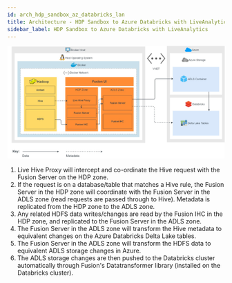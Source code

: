 ```yaml
---
id: arch_hdp_sandbox_az_databricks_lan
title: Architecture - HDP Sandbox to Azure Databricks with LiveAnalytics
sidebar_label: HDP Sandbox to Azure Databricks with LiveAnalytics
---
```


![Architecture: HDP Sandbox to Azure Databricks with LiveAnalytics](../../assets/arch_hdp_sandbox_az_databricks_lan.jpg)

1. Live Hive Proxy will intercept and co-ordinate the Hive request with the Fusion Server on the HDP zone.
1. If the request is on a database/table that matches a Hive rule, the Fusion Server in the HDP zone will coordinate with the Fusion Server in the ADLS zone (read requests are passed through to Hive). Metadata is replicated from the HDP zone to the ADLS zone.
1. Any related HDFS data writes/changes are read by the Fusion IHC in the HDP zone, and replicated to the Fusion Server in the ADLS zone.
1. The Fusion Server in the ADLS zone will transform the Hive metadata to equivalent changes on the Azure Databricks Delta Lake tables.
1. The Fusion Server in the ADLS zone will transform the HDFS data to equivalent ADLS storage changes in Azure.
1. The ADLS storage changes are then pushed to the Databricks cluster automatically through Fusion's Datatransformer library (installed on the Databricks cluster).
